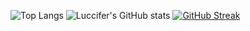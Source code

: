 ![Top Langs](https://github-readme-stats.vercel.app/api/top-langs/?username=Luccifer&layout=compact&theme=radical)
![Luccifer's GitHub stats](https://github-readme-stats.vercel.app/api?username=Luccifer&theme=radical&show=reviews,discussions_started,discussions_answered,prs_merged,prs_merged_percentage)
[![GitHub Streak](https://github-readme-streak-stats.herokuapp.com?user=Luccifer&theme=dark)]()
